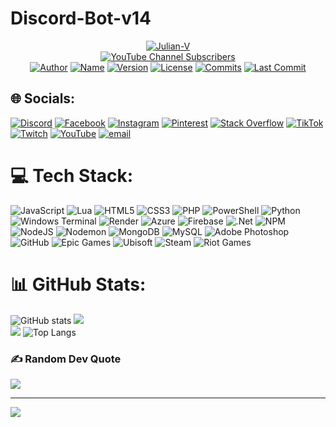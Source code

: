 # Discord-Bot-v14

<p align="center">
 <a href="https://www.youtube.com/julianv?sub_confirmation=1"><img title="Julian-V" src="https://avatars.githubusercontent.com/u/102874804?v=4"></a><br>
 <a href="https://www.youtube.com/julianv?sub_confirmation=1"><img title="YouTube Channel Subscribers" src="https://img.shields.io/youtube/channel/subscribers/UC8QPaA8hLDhroGdBtAImmbQ"></a><br>
 <a href="https://www.youtube.com/julianv?sub_confirmation=1"><img title="Author" src="https://img.shields.io/github/package-json/author/julianv22/Discord-Bot-v14?logo=autoprefixer&label=Author&labelColor=blue&color=red"></a>
 <a href="https://github.com/julianv22/Discord-Bot-v14/blob/main/package.json"><img title="Name" src="https://img.shields.io/github/package-json/name/julianv22/Discord-Bot-v14?logo=github&label=Name"></a>
 <a href="https://github.com/julianv22/Discord-Bot-v14/blob/main/package.json"><img title="Version" src="https://img.shields.io/github/package-json/version/julianv22/Discord-Bot-v14?logo=hackthebox&label=Ver&labelColor=black&color=purple"></a>
 <a href="LICENSE"><img title="License" src="https://img.shields.io/github/license/julianv22/Discord-Bot-v14?logo=atom&label=License&labelColor=teal"></a> 
 <a href="#Discord-Bot-v14"><img title="Commits" src="https://img.shields.io/github/commit-activity/t/julianv22/Discord-Bot-v14?logo=git&label=Commits"></a>
 <a href="https://github.com/julianv22/Discord-Bot-v14/commits/main"><img title="Last Commit" src="https://badgen.net/github/last-commit/julianv22/Discord-Bot-v14?icon=codacy&label=Last%20Commit"></a>
</p>


## 🌐 Socials:

[![Discord](https://img.shields.io/badge/Discord-%237289DA.svg?logo=discord&logoColor=white)](https://discord.gg/dyd8DXbrVq) [![Facebook](https://img.shields.io/badge/Facebook-%231877F2.svg?logo=Facebook&logoColor=white)](https://facebook.com/JulianVx2) [![Instagram](https://img.shields.io/badge/Instagram-%23E4405F.svg?logo=Instagram&logoColor=white)](https://instagram.com/julianv2212) [![Pinterest](https://img.shields.io/badge/Pinterest-%23E60023.svg?logo=Pinterest&logoColor=white)](https://pinterest.com/julianv2212) [![Stack Overflow](https://img.shields.io/badge/-Stackoverflow-FE7A16?logo=stack-overflow&logoColor=white)](https://stackoverflow.com/users/19374133) [![TikTok](https://img.shields.io/badge/TikTok-%23000000.svg?logo=TikTok&logoColor=white)](https://tiktok.com/@julianv2212) [![Twitch](https://img.shields.io/badge/Twitch-%239146FF.svg?logo=Twitch&logoColor=white)](https://twitch.tv/julianv2v) [![YouTube](https://img.shields.io/badge/YouTube-%23FF0000.svg?logo=YouTube&logoColor=white)](https://youtube.com/@JulianV) [![email](https://img.shields.io/badge/Email-D14836?logo=gmail&logoColor=white)](mailto:julianv2212@gmail.com)

# 💻 Tech Stack:

![JavaScript](https://img.shields.io/badge/javascript-%23323330.svg?style=plastic&logo=javascript&logoColor=%23F7DF1E) ![Lua](https://img.shields.io/badge/lua-%232C2D72.svg?style=plastic&logo=lua&logoColor=white) ![HTML5](https://img.shields.io/badge/html5-%23E34F26.svg?style=plastic&logo=html5&logoColor=white) ![CSS3](https://img.shields.io/badge/css3-%231572B6.svg?style=plastic&logo=css3&logoColor=white) ![PHP](https://img.shields.io/badge/php-%23777BB4.svg?style=plastic&logo=php&logoColor=white) ![PowerShell](https://img.shields.io/badge/PowerShell-%235391FE.svg?style=plastic&logo=powershell&logoColor=white) ![Python](https://img.shields.io/badge/python-3670A0?style=plastic&logo=python&logoColor=ffdd54) ![Windows Terminal](https://img.shields.io/badge/Windows%20Terminal-%234D4D4D.svg?style=plastic&logo=windows-terminal&logoColor=white) ![Render](https://img.shields.io/badge/Render-%46E3B7.svg?style=plastic&logo=render&logoColor=white) ![Azure](https://img.shields.io/badge/azure-%230072C6.svg?style=plastic&logo=microsoftazure&logoColor=white) ![Firebase](https://img.shields.io/badge/firebase-%23039BE5.svg?style=plastic&logo=firebase) ![.Net](https://img.shields.io/badge/.NET-5C2D91?style=plastic&logo=.net&logoColor=white) ![NPM](https://img.shields.io/badge/NPM-%23CB3837.svg?style=plastic&logo=npm&logoColor=white) ![NodeJS](https://img.shields.io/badge/node.js-6DA55F?style=plastic&logo=node.js&logoColor=white) ![Nodemon](https://img.shields.io/badge/NODEMON-%23323330.svg?style=plastic&logo=nodemon&logoColor=%BBDEAD) ![MongoDB](https://img.shields.io/badge/MongoDB-%234ea94b.svg?style=plastic&logo=mongodb&logoColor=white) ![MySQL](https://img.shields.io/badge/mysql-4479A1.svg?style=plastic&logo=mysql&logoColor=white) ![Adobe Photoshop](https://img.shields.io/badge/adobe%20photoshop-%2331A8FF.svg?style=plastic&logo=adobe%20photoshop&logoColor=white) ![GitHub](https://img.shields.io/badge/github-%23121011.svg?style=plastic&logo=github&logoColor=white) ![Epic Games](https://img.shields.io/badge/epicgames-%23313131.svg?style=plastic&logo=epicgames&logoColor=white) ![Ubisoft](https://img.shields.io/badge/Ubisoft-%23F5F5F5.svg?style=plastic&logo=Ubisoft&logoColor=black) ![Steam](https://img.shields.io/badge/steam-%23000000.svg?style=plastic&logo=steam&logoColor=white) ![Riot Games](https://img.shields.io/badge/riotgames-D32936.svg?style=plastic&logo=riotgames&logoColor=white)

# 📊 GitHub Stats:

![GitHub stats](https://github-readme-stats.vercel.app/api?username=julianv22&show_icons=true&theme=monokai)
![](https://nirzak-streak-stats.vercel.app/?user=julianv22&theme=dark&hide_border=false)<br/>
![](https://github-contributor-stats.vercel.app/api?username=julianv22&limit=5&theme=dark&combine_all_yearly_contributions=true)
![Top Langs](https://github-readme-stats.vercel.app/api/top-langs/?username=julianv22&langs_count=8&layout=donut&theme=flag-india)

### ✍️ Random Dev Quote

![](https://quotes-github-readme.vercel.app/api?type=horizontal&theme=radical)

---

[![](https://visitcount.itsvg.in/api?id=julianv22&icon=0&color=0)](https://visitcount.itsvg.in)

<!-- Proudly created with GPRM ( https://gprm.itsvg.in ) -->
